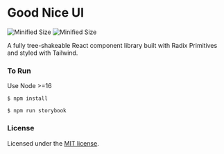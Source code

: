 
# Good Nice UI
![Minified Size](https://img.shields.io/bundlephobia/min/good-nice-ui)
![Minified Size](https://img.shields.io/bundlephobia/minzip/good-nice-ui)

A fully tree-shakeable React component library built with Radix Primitives and styled with Tailwind. 

### To Run
Use Node >=16

```$ npm install```

```$ npm run storybook```

### License
Licensed under the [MIT license](https://github.com/Ethan-Reno/good-nice-ui/blob/main/LICENSE).
